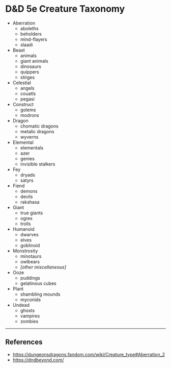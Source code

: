 # D&D 5e Creature Taxonomy
- Aberration
  - aboleths
  - beholders
  - mind-flayers
  - slaadi 
- Beast
  - animals
  - giant animals
  - dinosaurs
  - quippers
  - stirges
- Celestial
  - angels
  - couatls
  - pegasi 
- Construct
  - golems
  - modrons
- Dragon
  - chomatic dragons
  - metalic dragons
  - wyverns
- Elemental
  - elementals
  - azer
  - genies
  - invisible stalkers
- Fey
  - dryads
  - satyrs
- Fiend
  - demons
  - devils
  - rakshasa
- Giant
  - true giants
  - ogres
  - trolls
- Humanoid
  - dwarves
  - elves
  - goblinoid
- Monstrosity
  - minotaurs
  - owlbears
  - _[other miscellaneous]_
- Ooze
  - puddings
  - gelatinous cubes 
- Plant
  - shambling mounds
  - myconids 
- Undead
  - ghosts
  - vampires
  - zombies

---

## References
- https://dungeonsdragons.fandom.com/wiki/Creature_type#Aberration_2
- https://dndbeyond.com/

